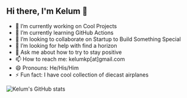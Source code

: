 ## Hi there, I'm Kelum 👋

<!-- Level 01 Simple Bio -->


- 🔭 I’m currently working on Cool Projects  
- 🌱 I’m currently learning GitHub Actions
- 👯 I’m looking to collaborate on Startup to Build Something Special
- 🤔 I’m looking for help with find a horizon
- 💬 Ask me about how to try to stay positive
- 📫 How to reach me: kelumkp[at]gmail.com
- 😄 Pronouns: He/His/Him
- ⚡ Fun fact: I have cool collection of diecast airplanes


![Kelum's GitHub stats](https://github-readme-stats.vercel.app/api?username=kelumkp&show_icons=true&theme=merko)

